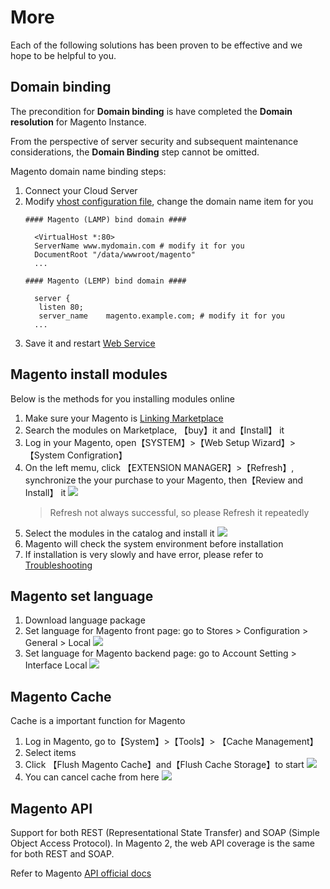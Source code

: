 # More

Each of the following solutions has been proven to be effective and we hope to be helpful to you.

## Domain binding

The precondition for **Domain binding** is have completed the **Domain resolution** for Magento Instance.

From the perspective of server security and subsequent maintenance considerations, the **Domain Binding** step cannot be omitted.

Magento domain name binding steps:

1. Connect your Cloud Server
2. Modify [vhost configuration file](/stack-components.md#apache), change the domain name item for you
   ```text
   #### Magento (LAMP) bind domain #### 

     <VirtualHost *:80>
     ServerName www.mydomain.com # modify it for you
     DocumentRoot "/data/wwwroot/magento"
     ...
     
   #### Magento (LEMP) bind domain #### 

     server {
      listen 80;
      server_name    magento.example.com; # modify it for you
     ...

   ```
3. Save it and restart [Web Service](/admin-services.md#apache)


## Magento install modules

Below is the methods for you installing modules online

1. Make sure your Magento is [Linking Marketplace](/stack-installation.html#link-magento-marketplace)
3. Search the modules on Marketplace, 【buy】it and【Install】 it
4. Log in your Magento, open【SYSTEM】>【Web Setup Wizard】>【System Configration】 
5. On the left memu, click 【EXTENSION MANAGER】>【Refresh】, synchronize the your purchase to your Magento, then【Review and Install】 it
    ![](https://libs.websoft9.com/Websoft9/DocsPicture/zh/magento/magento-theme-1-websoft9.png)
   > Refresh not always successful, so please Refresh it repeatedly
6. Select the modules in the catalog and install it
    ![](https://libs.websoft9.com/Websoft9/DocsPicture/zh/magento/magento-theme-2-websoft9.png)
7. Magento will check the system environment before installation
8. If installation is very slowly and have error, please refer to [Troubleshooting](/else-troubleshooting.html#magento-upgrade-or-install-module-failed)


## Magento set language

1. Download language package
1. Set language for Magento front page: go to Stores > Configuration > General > Local
    ![](https://libs.websoft9.com/Websoft9/DocsPicture/zh/magento/magento-setlan-websoft9.png)
2. Set language for Magento backend page: go to Account Setting > Interface Local
    ![](https://libs.websoft9.com/Websoft9/DocsPicture/en/magento/magento-adminlanguages-websoft9.png)

## Magento Cache

Cache is a important function for Magento

1. Log in Magento, go to【System】>【Tools】> 【Cache Management】
2. Select items
3. Click 【Flush Magento Cache】and【Flush Cache Storage】to start 
   ![](https://libs.websoft9.com/Websoft9/DocsPicture/zh/magento/magento-flushcache-websoft9.png)
4. You can cancel cache from here
   ![](https://libs.websoft9.com/Websoft9/DocsPicture/zh/magento/magento-dscache-websoft9.png)

## Magento API

Support for both REST (Representational State Transfer) and SOAP (Simple Object Access Protocol). In Magento 2, the web API coverage is the same for both REST and SOAP.

Refer to Magento [API official docs](https://devdocs.magento.com/guides/v2.2/get-started/bk-get-started-api.html)